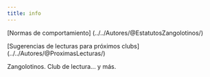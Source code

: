 ```yaml
---
title: info
---
```

[Normas de comportamiento] (../../Autores/@EstatutosZangolotinos/)

[Sugerencias de lecturas para próximos clubs] (../../Autores/@ProximasLecturas/)

Zangolotinos. Club de lectura... y más.
